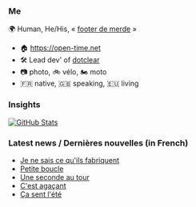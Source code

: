 ### Me

🌍 Human, He/His, « [footer de merde](https://open-time.net/post/2013/07/17/La-veritable-histoire-du-Footer-de-merde-) » 
* 🏠 https://open-time.net 
* 🛠️ Lead dev' of [dotclear](https://git.dotclear.org/dev/dotclear)
* 📷 photo, 🚲 vélo, 🏍️ moto 
* 🇫🇷 native, 🇬🇧 speaking, 🇪🇺 living

### Insights

[![GitHub Stats](https://github-readme-stats-sigma-five.vercel.app/api?username=franck-paul)](https://github.com/franck-paul)

### Latest news / Dernières nouvelles (in French)

<!-- BLOG-POST-LIST:START -->
- [Je ne sais ce qu&#39;ils fabriquent](https://open-time.net/post/2025/05/07/Je-ne-sais-ce-qu-ils-fabriquent)
- [Petite boucle](https://open-time.net/post/2025/05/06/Petite-boucle)
- [Une seconde au tour](https://open-time.net/post/2025/05/05/Une-seconde-au-tour)
- [C&#39;est agaçant](https://open-time.net/post/2025/05/04/C-est-agacant)
- [Ça sent l&#39;été](https://open-time.net/post/2025/05/03/Ca-sent-l-ete)
<!-- BLOG-POST-LIST:END -->

